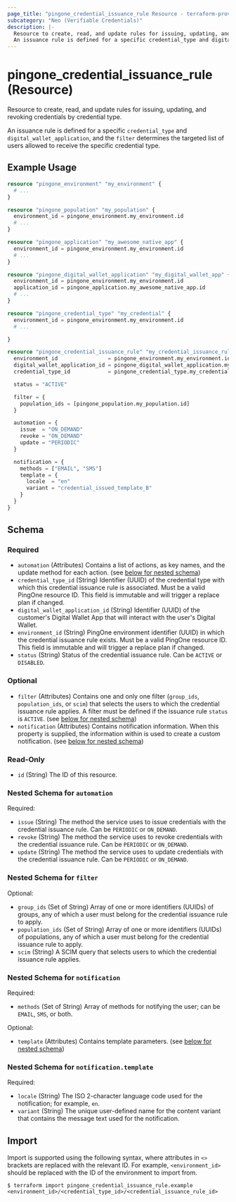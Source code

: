 ```yaml
---
page_title: "pingone_credential_issuance_rule Resource - terraform-provider-pingone"
subcategory: "Neo (Verifiable Credentials)"
description: |-
  Resource to create, read, and update rules for issuing, updating, and revoking credentials by credential type.
  An issuance rule is defined for a specific credential_type and digital_wallet_application, and the filter determines the targeted list of users allowed to receive the specific credential type.
---
```


# pingone_credential_issuance_rule (Resource)

Resource to create, read, and update rules for issuing, updating, and revoking credentials by credential type.

An issuance rule is defined for a specific `credential_type` and `digital_wallet_application`, and the `filter` determines the targeted list of users allowed to receive the specific credential type.

## Example Usage

```terraform
resource "pingone_environment" "my_environment" {
  # ...
}

resource "pingone_population" "my_population" {
  environment_id = pingone_environment.my_environment.id
  # ...
}

resource "pingone_application" "my_awesome_native_app" {
  environment_id = pingone_environment.my_environment.id
  # ...
}

resource "pingone_digital_wallet_application" "my_digital_wallet_app" {
  environment_id = pingone_environment.my_environment.id
  application_id = pingone_application.my_awesome_native_app.id
  # ...
}

resource "pingone_credential_type" "my_credential" {
  environment_id = pingone_environment.my_environment.id
  # ...

}

resource "pingone_credential_issuance_rule" "my_credential_issuance_rule" {
  environment_id                = pingone_environment.my_environment.id
  digital_wallet_application_id = pingone_digital_wallet_application.my_digital_wallet_app.id
  credential_type_id            = pingone_credential_type.my_credential.id

  status = "ACTIVE"

  filter = {
    population_ids = [pingone_population.my_population.id]
  }

  automation = {
    issue  = "ON_DEMAND"
    revoke = "ON_DEMAND"
    update = "PERIODIC"
  }

  notification = {
    methods = ["EMAIL", "SMS"]
    template = {
      locale  = "en"
      variant = "credential_issued_template_B"
    }
  }
}
```

<!-- schema generated by tfplugindocs -->
## Schema

### Required

- `automation` (Attributes) Contains a list of actions, as key names, and the update method for each action. (see [below for nested schema](#nestedatt--automation))
- `credential_type_id` (String) Identifier (UUID) of the credential type with which this credential issuance rule is associated.  Must be a valid PingOne resource ID.  This field is immutable and will trigger a replace plan if changed.
- `digital_wallet_application_id` (String) Identifier (UUID) of the customer's Digital Wallet App that will interact with the user's Digital Wallet.
- `environment_id` (String) PingOne environment identifier (UUID) in which the credential issuance rule exists.  Must be a valid PingOne resource ID.  This field is immutable and will trigger a replace plan if changed.
- `status` (String) Status of the credential issuance rule. Can be `ACTIVE` or `DISABLED`.

### Optional

- `filter` (Attributes) Contains one and only one filter (`group_ids`, `population_ids`, or `scim`) that selects the users to which the credential issuance rule applies. A filter must be defined if the issuance rule `status` is `ACTIVE`. (see [below for nested schema](#nestedatt--filter))
- `notification` (Attributes) Contains notification information. When this property is supplied, the information within is used to create a custom notification. (see [below for nested schema](#nestedatt--notification))

### Read-Only

- `id` (String) The ID of this resource.

<a id="nestedatt--automation"></a>
### Nested Schema for `automation`

Required:

- `issue` (String) The method the service uses to issue credentials with the credential issuance rule. Can be `PERIODIC` or `ON_DEMAND`.
- `revoke` (String) The method the service uses to revoke credentials with the credential issuance rule. Can be `PERIODIC` or `ON_DEMAND`.
- `update` (String) The method the service uses to update credentials with the credential issuance rule. Can be `PERIODIC` or `ON_DEMAND`.


<a id="nestedatt--filter"></a>
### Nested Schema for `filter`

Optional:

- `group_ids` (Set of String) Array of one or more identifiers (UUIDs) of groups, any of which a user must belong for the credential issuance rule to apply.
- `population_ids` (Set of String) Array of one or more identifiers (UUIDs) of populations, any of which a user must belong for the credential issuance rule to apply.
- `scim` (String) A SCIM query that selects users to which the credential issuance rule applies.


<a id="nestedatt--notification"></a>
### Nested Schema for `notification`

Required:

- `methods` (Set of String) Array of methods for notifying the user; can be `EMAIL`, `SMS`, or both.

Optional:

- `template` (Attributes) Contains template parameters. (see [below for nested schema](#nestedatt--notification--template))

<a id="nestedatt--notification--template"></a>
### Nested Schema for `notification.template`

Required:

- `locale` (String) The ISO 2-character language code used for the notification; for example, `en`.
- `variant` (String) The unique user-defined name for the content variant that contains the message text used for the notification.

## Import

Import is supported using the following syntax, where attributes in `<>` brackets are replaced with the relevant ID.  For example, `<environment_id>` should be replaced with the ID of the environment to import from.

```shell
$ terraform import pingone_credential_issuance_rule.example <environment_id>/<credential_type_id>/<credential_issuance_rule_id>
```
